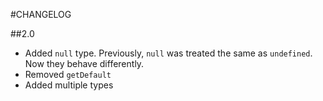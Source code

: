 #CHANGELOG

##2.0

- Added `null` type. Previously, `null` was treated the same as `undefined`. Now they behave differently.
- Removed `getDefault`
- Added multiple types
